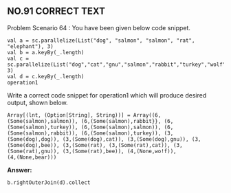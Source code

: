 ## NO.91 CORRECT TEXT

Problem Scenario 64 : You have been given below code snippet.

```
val a = sc.parallelize(List("dog", "salmon", "salmon", "rat", "elephant"), 3)
val b = a.keyBy(_.length)
val c = sc.parallelize(List("dog","cat","gnu","salmon","rabbit","turkey","wolf","bear","bee"), 3)
val d = c.keyBy(_.length)
operation1
```

Write a correct code snippet for operation1 which will produce desired output, shown below. 

```
Array[(lnt, (Option[String], String))] = Array((6,(Some(salmon),salmon)), (6,(Some(salmon),rabbit}}, (6,(Some(salmon),turkey)), (6,(Some(salmon),salmon)), (6,(Some(salmon),rabbit)), (6,(Some(salmon),turkey)), (3,(Some(dog),dog)), (3,(Some(dog),cat)), (3,(Some(dog),gnu)), (3,(Some(dog),bee)), (3,(Some(rat), (3,(Some(rat),cat)), (3,(Some(rat),gnu)), (3,(Some(rat),bee)), (4,(None,wo!f)),
(4,(None,bear)))
```

**Answer:**

```
b.rightOuterJoin(d).collect
```

